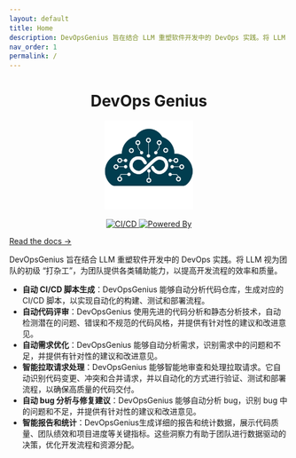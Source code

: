 ```yaml
---
layout: default
title: Home
description: DevOpsGenius 旨在结合 LLM 重塑软件开发中的 DevOps 实践。将 LLM 视为团队的初级 “打杂工”，为团队提供各类辅助能力，以提高开发流程的效率和质量。
nav_order: 1
permalink: /
---
```


<h1 align="center">DevOps Genius</h1>
<p align="center">
  <img src="logo.svg"" width="160px" height="160px"  alt="logo" />
</p>
<p align="center">
  <a href="https://github.com/unit-mesh/devops-genius/actions/workflows/build.yml">
    <img src="https://github.com/unit-mesh/devops-genius/actions/workflows/build.yml/badge.svg" alt="CI/CD" />
  </a>
  <a href="https://github.com/unit-mesh/chocolate-factory">
    <img src="https://img.shields.io/badge/powered_by-chocolate_factory-blue?logo=kotlin&logoColor=fff" alt="Powered By" />
  </a>  
</p>

[Read the docs →](https://devops.unitmesh.cc/)

DevOpsGenius 旨在结合 LLM 重塑软件开发中的 DevOps 实践。将 LLM 视为团队的初级 “打杂工”，为团队提供各类辅助能力，以提高开发流程的效率和质量。

- **自动 CI/CD 脚本生成**：DevOpsGenius 能够自动分析代码仓库，生成对应的 CI/CD 脚本，以实现自动化的构建、测试和部署流程。
- **自动代码评审**：DevOpsGenius 使用先进的代码分析和静态分析技术，自动检测潜在的问题、错误和不规范的代码风格，并提供有针对性的建议和改进意见。
- **自动需求优化**：DevOpsGenius 能够自动分析需求，识别需求中的问题和不足，并提供有针对性的建议和改进意见。
- **智能拉取请求处理**：DevOpsGenius 能够智能地审查和处理拉取请求。它自动识别代码变更、冲突和合并请求，并以自动化的方式进行验证、测试和部署流程，以确保高质量的代码交付。
- **自动 bug 分析与修复建议**：DevOpsGenius 能够自动分析 bug，识别 bug 中的问题和不足，并提供有针对性的建议和改进意见。
- **智能报告和统计**：DevOpsGenius生成详细的报告和统计数据，展示代码质量、团队绩效和项目进度等关键指标。这些洞察力有助于团队进行数据驱动的决策，优化开发流程和资源分配。
